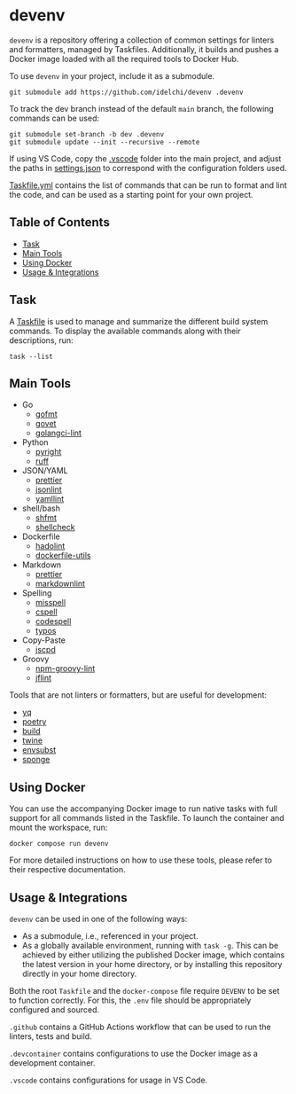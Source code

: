 # devenv

`devenv` is a repository offering a collection of common settings for linters and formatters, managed by Taskfiles.
Additionally, it builds and pushes a Docker image loaded with all the required tools to Docker Hub.

To use `devenv` in your project, include it as a submodule.

    git submodule add https://github.com/idelchi/devenv .devenv

To track the dev branch instead of the default `main` branch, the following commands can be used:

    git submodule set-branch -b dev .devenv
    git submodule update --init --recursive --remote

If using VS Code, copy the [.vscode](./.vscode) folder into the main project, and adjust the paths in
[settings.json](./.vscode/settings.json) to correspond with the configuration folders used.

[Taskfile.yml](./Taskfile.yml) contains the list of commands that can be run to format and lint the code,
and can be used as a starting point for your own project.

## Table of Contents

- [Task](#task)
- [Main Tools](#main-tools)
- [Using Docker](#using-docker)
- [Usage & Integrations](#usage--integrations)

## Task

A [Taskfile](./Taskfile.yml) is used to manage and summarize the different build system commands.
To display the available commands along with their descriptions, run:

    task --list

## Main Tools

- Go
  - [gofmt](https://pkg.go.dev/cmd/gofmt)
  - [govet](https://pkg.go.dev/cmd/vet)
  - [golangci-lint](https://github.com/golangci/golangci-lint)
- Python
  - [pyright](https://github.com/microsoft/pyright)
  - [ruff](https://github.com/charliermarsh/ruff)
- JSON/YAML
  - [prettier](https://github.com/prettier/prettier)
  - [jsonlint](https://github.com/zaach/jsonlint)
  - [yamllint](https://github.com/adrienverge/yamllint)
- shell/bash
  - [shfmt](https://github.com/mvdan/sh)
  - [shellcheck](https://github.com/koalaman/shellcheck)
- Dockerfile
  - [hadolint](https://github.com/hadolint/hadolint)
  - [dockerfile-utils](https://github.com/rcjsuen/dockerfile-utils)
- Markdown
  - [prettier](https://github.com/prettier/prettier)
  - [markdownlint](https://github.com/DavidAnson/markdownlint)
- Spelling
  - [misspell](https://github.com/client9/misspell)
  - [cspell](https://github.com/streetsidesoftware/cspell)
  - [codespell](https://github.com/codespell-project/codespell)
  - [typos](https://github.com/crate-ci/typos)
- Copy-Paste
  - [jscpd](https://github.com/kucherenko/jscpd)
- Groovy
  - [npm-groovy-lint](https://github.com/nvuillam/npm-groovy-lint)
  - [jflint](https://github.com/miyajan/jflint)

Tools that are not linters or formatters, but are useful for development:

- [yq](https://github.com/mikefarah/yq)
- [poetry](https://python-poetry.org/)
- [build](https://pypa-build.readthedocs.io/en/latest/)
- [twine](https://twine.readthedocs.io/en/stable/)
- [envsubst](https://www.gnu.org/software/gettext/manual/html_node/envsubst-Invocation.html)
- [sponge](https://linux.die.net/man/1/sponge)

## Using Docker

You can use the accompanying Docker image to run native tasks with full support for all commands listed in the Taskfile.
To launch the container and mount the workspace, run:

    docker compose run devenv

For more detailed instructions on how to use these tools, please refer to their respective documentation.

## Usage & Integrations

`devenv` can be used in one of the following ways:

- As a submodule, i.e., referenced in your project.
- As a globally available environment, running with `task -g`.
  This can be achieved by either utilizing the published Docker image,
  which contains the latest version in your home directory,
  or by installing this repository directly in your home directory.

Both the root `Taskfile` and the `docker-compose` file require `DEVENV` to be set to function correctly.
For this, the `.env` file should be appropriately configured and sourced.

`.github` contains a GitHub Actions workflow that can be used to run the linters, tests and build.

`.devcontainer` contains configurations to use the Docker image as a development container.

`.vscode` contains configurations for usage in VS Code.
